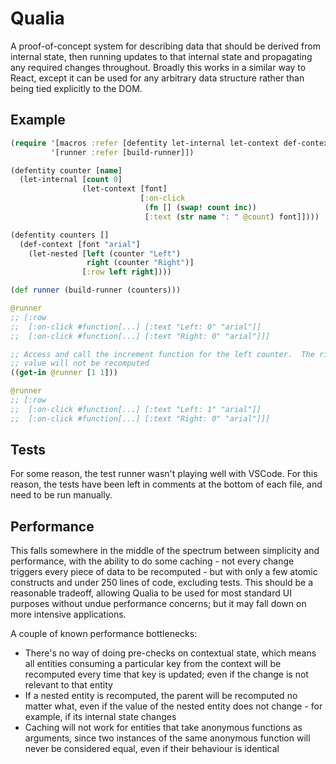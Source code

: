 # Qualia

A proof-of-concept system for describing data that should be derived from internal state, then running updates to that internal state and propagating any required changes throughout.
Broadly this works in a similar way to React, except it can be used for any arbitrary data structure rather than being tied explicitly to the DOM.

## Example

```clojure
(require '[macros :refer [defentity let-internal let-context def-context let-nested]]
         '[runner :refer [build-runner]])

(defentity counter [name]
  (let-internal [count 0]
                (let-context [font]
                             [:on-click
                              (fn [] (swap! count inc))
                              [:text (str name ": " @count) font]])))

(defentity counters []
  (def-context [font "arial"]
    (let-nested [left (counter "Left")
                 right (counter "Right")]
                [:row left right])))

(def runner (build-runner (counters)))

@runner
;; [:row
;;  [:on-click #function[...] [:text "Left: 0" "arial"]]
;;  [:on-click #function[...] [:text "Right: 0" "arial"]]]

;; Access and call the increment function for the left counter.  The right counter's
;; value will not be recomputed
((get-in @runner [1 1]))

@runner
;; [:row
;;  [:on-click #function[...] [:text "Left: 1" "arial"]]
;;  [:on-click #function[...] [:text "Right: 0" "arial"]]]
```

## Tests

For some reason, the test runner wasn't playing well with VSCode.
For this reason, the tests have been left in comments at the bottom of each file, and need to be run manually.

## Performance

This falls somewhere in the middle of the spectrum between simplicity and performance, with the ability to do some caching - not every change triggers every piece of data to be recomputed - but with only a few atomic constructs and under 250 lines of code, excluding tests.
This should be a reasonable tradeoff, allowing Qualia to be used for most standard UI purposes without undue performance concerns; but it may fall down on more intensive applications.

A couple of known performance bottlenecks:

- There's no way of doing pre-checks on contextual state, which means all entities consuming a particular key from the context will be recomputed every time that key is updated; even if the change is not relevant to that entity
- If a nested entity is recomputed, the parent will be recomputed no matter what, even if the value of the nested entity does not change - for example, if its internal state changes
- Caching will not work for entities that take anonymous functions as arguments, since two instances of the same anonymous function will never be considered equal, even if their behaviour is identical
